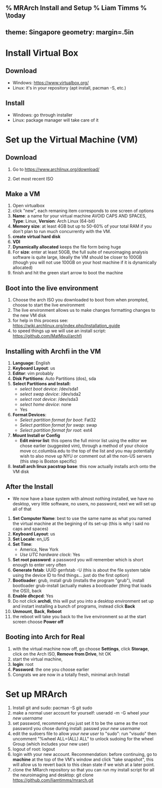 % MRArch Install and Setup
% Liam Timms
% \today
---
theme: Singapore
geometry: margin=.5in
---

# Install Virtual Box
## Download
* Windows: https://www.virtualbox.org/
* Linux: it's in your repository (apt install, pacman -S, etc.)

## Install
* Windows: go through installer
* Linux: package manager will take care of it

# Set up the Virtual Machine (VM)
## Download
1. Go to https://www.archlinux.org/download/

2. Get most recent ISO

## Make a VM
1. Open virtualbox
2. click "new", each remaning item corresponds to one screen of options
3. **Name**: a name for your virtual machine AVOID CAPS AND SPACES, **Type**: Linux, **Version**: Arch Linux (64-bit)
4. **Memory size**: at least 4GB but up to 50-60% of your total RAM if you don't plan to run much concurrently with the VM.
5. **create virtual hard disk**
6. **VDI**
7. **Dynamically allocated** keeps the file form being huge
8. For **size**: enter at least 50GB, the full suite of neuroimaging analysis software is quite large, Ideally the VM should be closer to 100GB (though you will not use 100GB on your host machine if it is dynamically allocated)
9. finish and hit the green start arrow to boot the machine

## Boot into the live environment
1. Choose the arch ISO you downloaded to boot from when prompted, choose to start the live environment
2. The live environment allows us to make changes formatting changes to the new VM disk
3. for help in this process see: https://wiki.archlinux.org/index.php/Installation_guide
4. to speed things up we will use an install script: https://github.com/MatMoul/archfi

## Installing with Archfi in the VM
1. **Language**: English
2. **Keyboard Layout**: us
3. **Editor**: vim probably
4. **Disk Partitions**: Auto Partitions (dos), sda
5. **Select Partitions and Install:**
    * *select boot device*: /dev/sda1
    * *select swap device*: /dev/sda2
    * *select root device*: /dev/sda3
    * *select home device*: none
    * Yes
6. **Format Devices**:
    * *Select partition format for boot*: Fat32
    * *Select partition format for swap*: swap
    * *Select partition format for root*: ext4
7. **Mount Install or Config**
    * **Edit mirror list**: this opens the full mirror list using the editor we chose earlier (suggested vim), through a method of your choice move cc.columbia.edu to the top of the list and you may potentially wish to also move up NYU or comment out all the non-US servers (this step is Boston specific)
8. **Install arch linux pacstrap base**: this now actually installs arch onto the VM disk

## After the Install
* We now have a base system with almost nothing installed, we have no desktop, very little software, no users, no password, next we will set up all of that

1. **Set Computer Name**: best to use the same name as what you named the virtual machine at the begining of its set-up (this is why I said no caps and spaces)
2. **Keyboard Layout**: us
3. **Set Locale**: en\_US
4. **Set Time**:
    * America, New York
    * *Use UTC hardware clock*: Yes
5. **Set root password**: a password you will remember which is short enough to enter very often
6. **Generate fstab**: UUID genfstab -U (this is about the file system table using the device ID to find things... just do the first option)
7. **Bootloader**: grub, install grub (installs the program "grub"), install bootloader grub-install (actually makes a bootloader (thing that loads the OS)), back
8. **Enable dhcpcd**: Yes
9. Do not click **archdi**, this will put you into a desktop environment set up and instart installing a bunch of programs, instead click **Back**
10. **Unmount**, **Back**, **Reboot**
11. the reboot will take you back to the live environment so at the start screen choose **Power off**

## Booting into Arch for Real
1. with the virtual machine now off, go choose **Settings**, click **Storage**, click on the Arch ISO, **Remove from Drive**, hit OK
2. start the virtual machine,
3. **login**: root
4. **Password**: the one you choose earlier
5. Congrats we are now in a totally fresh, minimal arch Install

# Set up MRArch

1. Install git and sudo: pacman -S git sudo
2. make a normal user account for yourself: useradd -m -G wheel *your new username*
3. set password, recommend you just set it to be the same as the root password you chose during install: passwd *your new username*
4. edit the sudoers file to allow *your new user* to "sudo": run "visudo" then uncomment "%wheel ALL=(ALL) ALL" to unlock sudoing for the wheel Group (which includes your new user)
4. logout of root: logout
5. login with your new account. Recommendation: before continuing, go to **machine** at the top of the VM's window and click "take snapshot", this will allow us to revert back to this clean state if we wish at a later point.
6. clone the MRarch repository so that you can run my install script for all the neuroimaging and desktop: git clone https://github.com/liamtimms/mrarch.git



